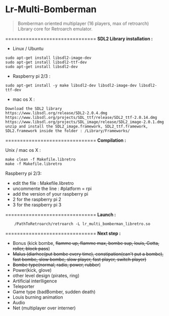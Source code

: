 **Lr-Multi-Bomberman**
===============================

> Bomberman oriented multiplayer (16 players, max of retroarch) Library
> core for Retroarch emulator.


===============================
**SDL2 Library installation :** 

- Linux / Ubuntu
```
sudo apt-get install libsdl2-image-dev
sudo apt-get install libsdl2-ttf-dev
sudo apt-get install libsdl2-dev
```


- Raspberry pi 2/3 : 
```
sudo apt-get install -y make libsdl2-dev libsdl2-image-dev libsdl2-ttf-dev
```


- mac os X : 
```
Download the SDL2 library
https://www.libsdl.org/release/SDL2-2.0.4.dmg
https://www.libsdl.org/projects/SDL_ttf/release/SDL2_ttf-2.0.14.dmg
https://www.libsdl.org/projects/SDL_image/release/SDL2_image-2.0.1.dmg
unzip and install the SDL2_image.framework, SDL2_ttf.framework, SDL2.framework inside the folder : /Library/Frameworks/
```



===============================
**Compilation :**

Unix / mac os X : 
```
make clean -f Makefile.libretro
make -f Makefile.libretro
```

Raspberry pi 2/3: 
- edit the file : Makefile.libretro
- uncommente the line : #platform = rpi
- add the version of your raspberry pi
- 2 for the raspberry pi 2
- 3 for the raspberry pi 3

===============================
**Launch :**
```
	/PathToRetroarch/retroarch -L lr_multi_bomberman_libretro.so
```

===============================
**Next step :**

- Bonus (kick bombe, <del>flamme up, flamme max, bombe sup, louis, Gotta, roller, block pass</del>)
- <del>Malus (diarhee(put bombe every time), constipation(can't put a bombe), fast bombe, slow bombe, slow player, fast player, switch player)</del>
- <del>Bombe type(normal, radio, power, rubber</del>)
- Power(kick, glove)
- other level design (pirates, ring)
- Artificial interlligence
- Teleporter
- Game type (badBomber, sudden death)
- Louis burning animation
- Audio
- Net (multiplayer over interner)
